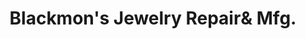 ---
title: "Blackmon's Jewelry Repair& Mfg."
url: /newberry/blackmons-jewelry-repairand-mfg/
shop: jewelry
---